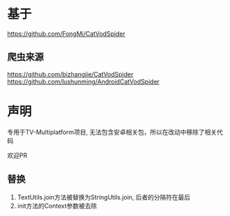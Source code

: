 # 基于

https://github.com/FongMi/CatVodSpider

## 爬虫来源
https://github.com/bizhangjie/CatVodSpider
https://github.com/lushunming/AndroidCatVodSpider

# 声明

专用于TV-Multiplatform项目, 无法包含安卓相关包，所以在改动中移除了相关代码

欢迎PR

## 替换

1. TextUtils.join方法被替换为StringUtils.join, 后者的分隔符在最后
2. init方法的Context参数被去除

